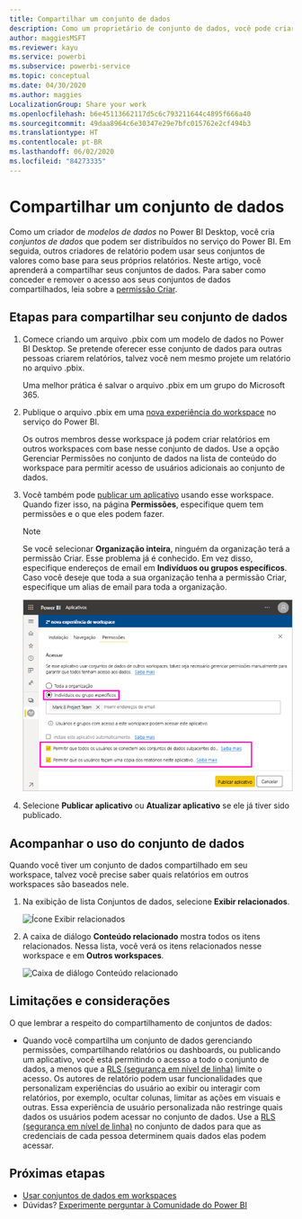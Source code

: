 ```yaml
---
title: Compartilhar um conjunto de dados
description: Como um proprietário de conjunto de dados, você pode criar e compartilhar seus conjuntos de dados para que outras pessoas possam usá-los. Saiba como compartilhá-los.
author: maggiesMSFT
ms.reviewer: kayu
ms.service: powerbi
ms.subservice: powerbi-service
ms.topic: conceptual
ms.date: 04/30/2020
ms.author: maggies
LocalizationGroup: Share your work
ms.openlocfilehash: b6e45113662117d5c6c793211644c4895f666a40
ms.sourcegitcommit: 49daa8964c6e30347e29e7bfc015762e2cf494b3
ms.translationtype: HT
ms.contentlocale: pt-BR
ms.lasthandoff: 06/02/2020
ms.locfileid: "84273335"
---
```

# <a name="share-a-dataset"></a>Compartilhar um conjunto de dados

Como um criador de *modelos de dados* no Power BI Desktop, você cria *conjuntos de dados* que podem ser distribuídos no serviço do Power BI. Em seguida, outros criadores de relatório podem usar seus conjuntos de valores como base para seus próprios relatórios. Neste artigo, você aprenderá a compartilhar seus conjuntos de dados. Para saber como conceder e remover o acesso aos seus conjuntos de dados compartilhados, leia sobre a [permissão Criar](service-datasets-build-permissions.md).

## <a name="steps-to-sharing-your-dataset"></a>Etapas para compartilhar seu conjunto de dados

1. Comece criando um arquivo .pbix com um modelo de dados no Power BI Desktop. Se pretende oferecer esse conjunto de dados para outras pessoas criarem relatórios, talvez você nem mesmo projete um relatório no arquivo .pbix.

    Uma melhor prática é salvar o arquivo .pbix em um grupo do Microsoft 365.

1. Publique o arquivo .pbix em uma [nova experiência do workspace](../collaborate-share/service-create-the-new-workspaces.md) no serviço do Power BI.
    
    Os outros membros desse workspace já podem criar relatórios em outros workspaces com base nesse conjunto de dados. Use a opção Gerenciar Permissões no conjunto de dados na lista de conteúdo do workspace para permitir acesso de usuários adicionais ao conjunto de dados. 

1. Você também pode [publicar um aplicativo](../collaborate-share/service-create-distribute-apps.md) usando esse workspace. Quando fizer isso, na página **Permissões**, especifique quem tem permissões e o que eles podem fazer.

    > [!NOTE]
    > Se você selecionar **Organização inteira**, ninguém da organização terá a permissão Criar. Esse problema já é conhecido. Em vez disso, especifique endereços de email em **Indivíduos ou grupos específicos**.  Caso você deseje que toda a sua organização tenha a permissão Criar, especifique um alias de email para toda a organização.

    ![Definir as permissões do aplicativo](media/service-datasets-build-permissions/power-bi-dataset-app-permission-new-look.png)

1. Selecione **Publicar aplicativo** ou **Atualizar aplicativo** se ele já tiver sido publicado.

## <a name="track-your-dataset-usage"></a>Acompanhar o uso do conjunto de dados

Quando você tiver um conjunto de dados compartilhado em seu workspace, talvez você precise saber quais relatórios em outros workspaces são baseados nele.

1. Na exibição de lista Conjuntos de dados, selecione **Exibir relacionados**.

    ![Ícone Exibir relacionados](media/service-datasets-build-permissions/power-bi-dataset-view-related-to-dataset.png)

1. A caixa de diálogo **Conteúdo relacionado** mostra todos os itens relacionados. Nessa lista, você verá os itens relacionados nesse workspace e em **Outros workspaces**.
 
    ![Caixa de diálogo Conteúdo relacionado](media/service-datasets-build-permissions/power-bi-dataset-related-workspaces.png)

## <a name="limitations-and-considerations"></a>Limitações e considerações
O que lembrar a respeito do compartilhamento de conjuntos de dados:

* Quando você compartilha um conjunto de dados gerenciando permissões, compartilhando relatórios ou dashboards, ou publicando um aplicativo, você está permitindo o acesso a todo o conjunto de dados, a menos que a [RLS (segurança em nível de linha)](../admin/service-admin-rls.md) limite o acesso. Os autores de relatório podem usar funcionalidades que personalizam experiências do usuário ao exibir ou interagir com relatórios, por exemplo, ocultar colunas, limitar as ações em visuais e outras. Essa experiência de usuário personalizada não restringe quais dados os usuários podem acessar no conjunto de dados. Use a [RLS (segurança em nível de linha)](../admin/service-admin-rls.md) no conjunto de dados para que as credenciais de cada pessoa determinem quais dados elas podem acessar.

## <a name="next-steps"></a>Próximas etapas

- [Usar conjuntos de dados em workspaces](service-datasets-across-workspaces.md)
- Dúvidas? [Experimente perguntar à Comunidade do Power BI](https://community.powerbi.com/)
